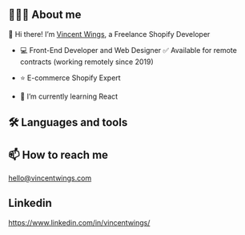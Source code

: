 ## 👨🏻‍💻 About me
👋 Hi there!
I’m [Vincent Wings](http://vincentwings.com/), a Freelance Shopify Developer

* 💻 Front-End Developer and Web Designer ✅ Available for remote contracts (working remotely since 2019)
* ⭐️ E-commerce Shopify Expert 

* 🌱 I’m currently learning React

## 🛠️ Languages and tools

## 📫 How to reach me
hello@vincentwings.com

## Linkedin
https://www.linkedin.com/in/vincentwings/

<!---
VincentWings/VincentWings is a ✨ special ✨ repository because its `README.md` (this file) appears on your GitHub profile.
You can click the Preview link to take a look at your changes.
--->
